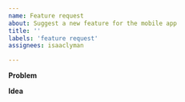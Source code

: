 ```yaml
---
name: Feature request
about: Suggest a new feature for the mobile app
title: ''
labels: 'feature request'
assignees: isaaclyman

---
```


**Problem**

<!-- What problem would your idea solve? How do you currently manage this problem? -->

**Idea**

<!-- Describe the feature you want to suggest. -->
